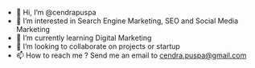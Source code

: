 - 👋 Hi, I’m @cendrapuspa
- 👀 I’m interested in Search Engine Marketing, SEO and Social Media Marketing
- 🌱 I’m currently learning Digital Marketing
- 💞️ I’m looking to collaborate on projects or startup
- 📫 How to reach me ? Send me an email to cendra.puspa@gmail.com

<!---
cendrapuspa/cendrapuspa is a ✨ special ✨ repository because its `README.md` (this file) appears on your GitHub profile.
You can click the Preview link to take a look at your changes.
--->
